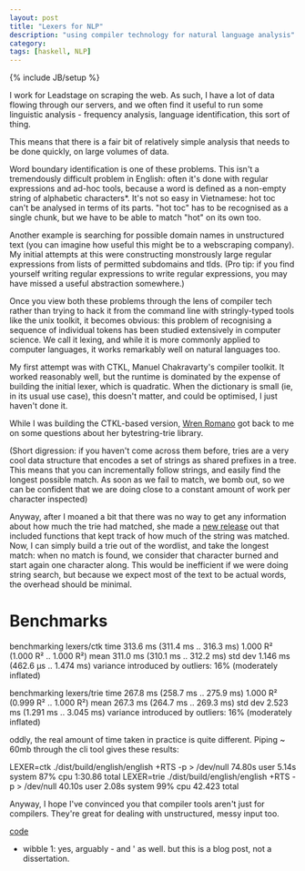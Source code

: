 ```yaml
---
layout: post
title: "Lexers for NLP"
description: "using compiler technology for natural language analysis"
category:
tags: [haskell, NLP]
---
```

{% include JB/setup %}

I work for Leadstage on scraping the web. As such, I have a lot of
data flowing through our servers, and we often find it useful to run
some linguistic analysis - frequency analysis, language
identification, this sort of thing.

This means that there is a fair bit of relatively simple analysis that
needs to be done quickly, on large volumes of data.

Word boundary identification is one of these problems. This isn't a
tremendously difficult problem in English: often it's done with
regular expressions and ad-hoc tools, because a word is defined as a
non-empty string of alphabetic characters*. It's not so easy in
Vietnamese: hot toc can't be analysed in terms of its parts. "hot toc"
has to be recognised as a single chunk, but we have to be able to
match "hot" on its own too.

Another example is searching for possible domain names in unstructured
text (you can imagine how useful this might be to a webscraping
company). My initial attempts at this were constructing monstrously
large regular expressions from lists of permitted subdomains and tlds.
(Pro tip: if you find yourself writing regular expressions to write
regular expressions, you may have missed a useful abstraction
somewhere.)

Once you view both these problems through the lens of compiler tech
rather than trying to hack it from the command line with
stringly-typed tools like the unix toolkit, it becomes obvious: this
problem of recognising a sequence of individual tokens has been
studied extensively in computer science. We call it lexing, and while
it is more commonly applied to computer languages, it works remarkably
well on natural languages too.

My first attempt was with CTKL, Manuel Chakravarty's compiler toolkit.
It worked reasonably well, but the runtime is dominated by the expense
of building the initial lexer, which is quadratic. When the dictionary
is small (ie, in its usual use case), this doesn't matter, and could
be optimised, I just haven't done it.


While I was building the CTKL-based version,
[Wren Romano](http://winterkoninkje.dreamwidth.org/) got back to me on
some questions about her bytestring-trie library.

(Short digression: if you haven't come across them before, tries are a
very cool data structure that encodes a set of strings as shared
prefixes in a tree. This means that you can incrementally follow
strings, and easily find the longest possible match. As soon as we
fail to match, we bomb out, so we can be confident that we are doing
close to a constant amount of work per character inspected)

Anyway, after I moaned a bit that there was no way to get any
information about how much the trie had matched, she made a
[new release](https://hackage.haskell.org/package/bytestring-trie-0.2.4)
out that included functions that kept track of how much of the string
was matched. Now, I can simply build a trie out of the wordlist, and
take the longest match: when no match is found, we consider that
character burned and start again one character along. This would be
inefficient if we were doing string search, but because we expect most
of the text to be actual words, the overhead should be minimal.

Benchmarks
==========

benchmarking lexers/ctk
time                 313.6 ms   (311.4 ms .. 316.3 ms)
                     1.000 R²   (1.000 R² .. 1.000 R²)
mean                 311.0 ms   (310.1 ms .. 312.2 ms)
std dev              1.146 ms   (462.6 μs .. 1.474 ms)
variance introduced by outliers: 16% (moderately inflated)

benchmarking lexers/trie
time                 267.8 ms   (258.7 ms .. 275.9 ms)
                     1.000 R²   (0.999 R² .. 1.000 R²)
mean                 267.3 ms   (264.7 ms .. 269.3 ms)
std dev              2.523 ms   (1.291 ms .. 3.045 ms)
variance introduced by outliers: 16% (moderately inflated)

oddly, the real amount of time taken in practice is quite different.
Piping ~ 60mb through the cli tool gives these results:

LEXER=ctk ./dist/build/english/english +RTS -p > /dev/null  74.80s user 5.14s system 87% cpu 1:30.86 total
LEXER=trie ./dist/build/english/english +RTS -p > /dev/null  40.10s user 2.08s system 99% cpu 42.423 total


Anyway, I hope I've convinced you that compiler tools aren't just for
compilers. They're great for dealing with unstructured, messy input too.


[code](http://github.com/mwotton/lexy)

* wibble 1: yes, arguably - and ' as well. but this is a blog post,
  not a dissertation.
